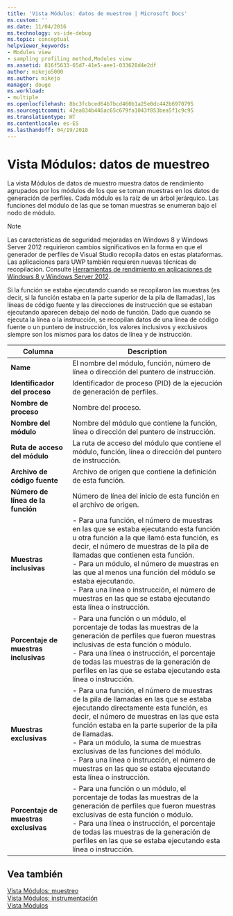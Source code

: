 ```yaml
---
title: 'Vista Módulos: datos de muestreo | Microsoft Docs'
ms.custom: ''
ms.date: 11/04/2016
ms.technology: vs-ide-debug
ms.topic: conceptual
helpviewer_keywords:
- Modules view
- sampling profiling method,Modules view
ms.assetid: 816f5633-65d7-41e5-aee1-033628d4e2df
author: mikejo5000
ms.author: mikejo
manager: douge
ms.workload:
- multiple
ms.openlocfilehash: 8bc3fcbced64b7bcd460b1a25e0dc442b6970795
ms.sourcegitcommit: 42ea834b446ac65c679fa1043f853bea5f1c9c95
ms.translationtype: HT
ms.contentlocale: es-ES
ms.lasthandoff: 04/19/2018
---
```

# <a name="modules-view---sampling-data"></a>Vista Módulos: datos de muestreo
La vista Módulos de datos de muestro muestra datos de rendimiento agrupados por los módulos de los que se toman muestras en los datos de generación de perfiles. Cada módulo es la raíz de un árbol jerárquico. Las funciones del módulo de las que se toman muestras se enumeran bajo el nodo de módulo.  
  
> [!NOTE]
>  Las características de seguridad mejoradas en Windows 8 y Windows Server 2012 requirieron cambios significativos en la forma en que el generador de perfiles de Visual Studio recopila datos en estas plataformas. Las aplicaciones para UWP también requieren nuevas técnicas de recopilación. Consulte [Herramientas de rendimiento en aplicaciones de Windows 8 y Windows Server 2012](../profiling/performance-tools-on-windows-8-and-windows-server-2012-applications.md).  
  
 Si la función se estaba ejecutando cuando se recopilaron las muestras (es decir, si la función estaba en la parte superior de la pila de llamadas), las líneas de código fuente y las direcciones de instrucción que se estaban ejecutando aparecen debajo del nodo de función. Dado que cuando se ejecuta la línea o la instrucción, se recopilan datos de una línea de código fuente o un puntero de instrucción, los valores inclusivos y exclusivos siempre son los mismos para los datos de línea y de instrucción.  
  
|Columna|Description|  
|------------|-----------------|  
|**Name**|El nombre del módulo, función, número de línea o dirección del puntero de instrucción.|  
|**Identificador del proceso**|Identificador de proceso (PID) de la ejecución de generación de perfiles.|  
|**Nombre de proceso**|Nombre del proceso.|  
|**Nombre del módulo**|Nombre del módulo que contiene la función, línea o dirección del puntero de instrucción.|  
|**Ruta de acceso del módulo**|La ruta de acceso del módulo que contiene el módulo, función, línea o dirección del puntero de instrucción.|  
|**Archivo de código fuente**|Archivo de origen que contiene la definición de esta función.|  
|**Número de línea de la función**|Número de línea del inicio de esta función en el archivo de origen.|  
|**Muestras inclusivas**|-   Para una función, el número de muestras en las que se estaba ejecutando esta función u otra función a la que llamó esta función, es decir, el número de muestras de la pila de llamadas que contienen esta función.<br />-   Para un módulo, el número de muestras en las que al menos una función del módulo se estaba ejecutando.<br />-   Para una línea o instrucción, el número de muestras en las que se estaba ejecutando esta línea o instrucción.|  
|**Porcentaje de muestras inclusivas**|-   Para una función o un módulo, el porcentaje de todas las muestras de la generación de perfiles que fueron muestras inclusivas de esta función o módulo.<br />-   Para una línea o instrucción, el porcentaje de todas las muestras de la generación de perfiles en las que se estaba ejecutando esta línea o instrucción.|  
|**Muestras exclusivas**|-   Para una función, el número de muestras de la pila de llamadas en las que se estaba ejecutando directamente esta función, es decir, el número de muestras en las que esta función estaba en la parte superior de la pila de llamadas.<br />-   Para un módulo, la suma de muestras exclusivas de las funciones del módulo.<br />-   Para una línea o instrucción, el número de muestras en las que se estaba ejecutando esta línea o instrucción.|  
|**Porcentaje de muestras exclusivas**|-   Para una función o un módulo, el porcentaje de todas las muestras de la generación de perfiles que fueron muestras exclusivas de esta función o módulo.<br />-   Para una línea o instrucción, el porcentaje de todas las muestras de la generación de perfiles en las que se estaba ejecutando esta línea o instrucción.|  
  
## <a name="see-also"></a>Vea también  
 [Vista Módulos: muestreo](../profiling/modules-view-dotnet-memory-sampling-data.md)   
 [Vista Módulos: instrumentación](../profiling/modules-view-dotnet-memory-instrumentation-data.md)   
 [Vista Módulos](../profiling/modules-view-instrumentation-data.md)
